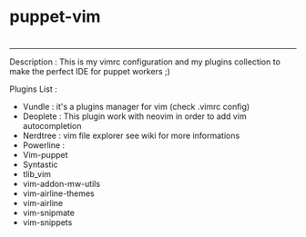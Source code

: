 # puppet-vim
#
---
Description : 
This is my vimrc configuration and my plugins collection to make the perfect IDE for puppet workers ;)

Plugins List : 

- Vundle : it's a plugins manager for vim (check .vimrc config)
- Deoplete : This plugin work with neovim in order to add vim autocompletion
- Nerdtree : vim file explorer see wiki for more informations
- Powerline : 
- Vim-puppet
- Syntastic
- tlib_vim
- vim-addon-mw-utils
- vim-airline-themes
- vim-airline
- vim-snipmate
- vim-snippets 

